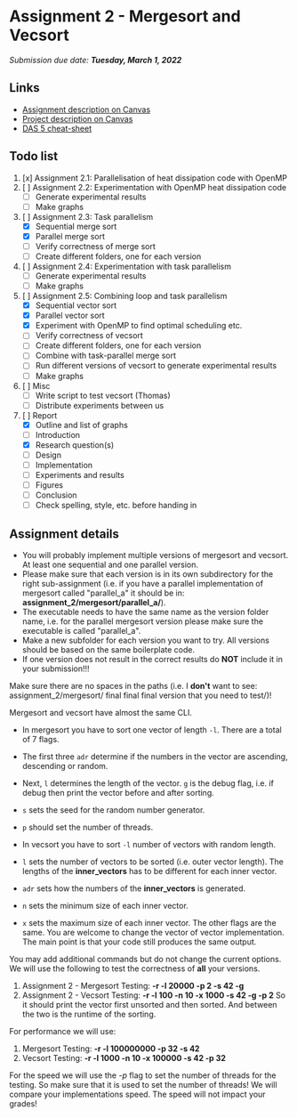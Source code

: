 # Assignment 2 - Mergesort and Vecsort

_Submission due date: **Tuesday, March 1, 2022**_

## Links
- [Assignment description on Canvas](https://canvas.uva.nl/courses/28739/files/folder/Assignments?preview=6240528)
- [Project description on Canvas](https://canvas.uva.nl/courses/28739/files/folder/Assignments?preview=6182439)
- [DAS 5 cheat-sheet](./DAS5_cheatsheet.md)

## Todo list

1. [x] Assignment 2.1: Parallelisation of heat dissipation code with OpenMP
2. [ ] Assignment 2.2: Experimentation with OpenMP heat dissipation code
   - [ ] Generate experimental results
   - [ ] Make graphs
3. [ ] Assignment 2.3: Task parallelism
   - [x] Sequential merge sort
   - [x] Parallel merge sort
   - [ ] Verify correctness of merge sort
   - [ ] Create different folders, one for each version
4. [ ] Assignment 2.4: Experimentation with task parallelism
   - [ ] Generate experimental results
   - [ ] Make graphs
5. [ ] Assignment 2.5: Combining loop and task parallelism
   - [x] Sequential vector sort
   - [x] Parallel vector sort
   - [x] Experiment with OpenMP to find optimal scheduling etc.
   - [ ] Verify correctness of vecsort
   - [ ] Create different folders, one for each version
   - [ ] Combine with task-parallel merge sort
   - [ ] Run different versions of vecsort to generate experimental results
   - [ ] Make graphs
6. [ ] Misc
   - [ ] Write script to test vecsort (Thomas)
   - [ ] Distribute experiments between us
7. [ ] Report
   - [x] Outline and list of graphs
   - [ ] Introduction
   - [x] Research question(s)
   - [ ] Design
   - [ ] Implementation
   - [ ] Experiments and results
   - [ ] Figures
   - [ ] Conclusion
   - [ ] Check spelling, style, etc. before handing in

## Assignment details

- You will probably implement multiple versions of mergesort and vecsort. At least one sequential and one parallel version. 
- Please make sure that each version is in its own subdirectory for the right sub-assignment (i.e. if you have a parallel implementation of mergesort called "parallel_a" it should be in: **assignment_2/mergesort/parallel_a/**).
- The executable needs to have the same name as the version folder name, i.e. for the parallel mergesort version please make sure the executable is called "parallel_a".
- Make a new subfolder for each version you want to try. All versions should be based on the same boilerplate code.  
- If one version does not result in the correct results do **NOT** include it in your submission!!!
 
Make sure there are no spaces in the paths (i.e. I **don't** want to see: assignment_2/mergesort/ final final final version that you need to test/)!

Mergesort and vecsort have almost the same CLI. 
- In mergesort you have to sort one vector of length `-l`. There are a total of 7 flags. 
- The first three `adr` determine if the numbers in the vector are ascending, descending or random.
- Next, `l` determines the length of the vector. `g` is the debug flag, i.e. if debug then print the vector before and after sorting.
- `s` sets the seed for the random number generator. 
- `p` should set the number of threads. 

- In vecsort you have to sort `-l` number of vectors with random length. 
- `l` sets the number of vectors to be sorted (i.e. outer vector length). The lengths of the **inner_vectors** has to be different for each inner vector.
- `adr` sets how the numbers of the **inner_vectors** is generated. 
- `n` sets the minimum size of each inner vector. 
- `x` sets the maximum size of each inner vector. 
The other flags are the same.  You are welcome to change the vector of vector implementation. The main point is that your code still produces the same output. 
 
You may add additional commands but do not change the current options.
We will use the following to test the correctness of **all** your versions. 

 1) Assignment 2 - Mergesort Testing: **-r -l 20000 -p 2 -s 42 -g**
 2) Assignment 2 - Vecsort Testing: **-r -l 100 -n 10 -x 1000 -s 42 -g -p 2**
So it should print the vector first unsorted and then sorted. 
And between the two is the runtime of the sorting. 

For performance we will use:
  1) Mergesort Testing: **-r -l 100000000 -p 32 -s 42**
  2) Vecsort Testing: **-r -l 1000 -n 10 -x 100000 -s 42 -p 32**

For the speed we will use the *-p* flag to set the number of threads for the testing. 
So make sure that it is used to set the number of threads!
We will compare your implementations speed. The speed will not impact your grades!